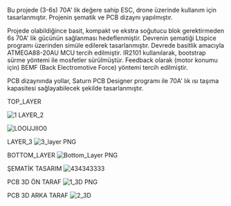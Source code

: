 Bu projede (3-6s) 70A' lik değere sahip ESC, drone üzerinde kullanım için tasarlanmıştır. Projenin şematik ve PCB dizaynı yapılmıştır.

Projede olabildiğince basit, kompakt ve ekstra soğutucu blok gerektirmeden 6s 70A' lik gücünün sağlanması hedeflenmiştir. Devrenin şematiği Ltspice programı üzerinden simüle edilerek tasarlanmıştır. 
Devrede basitlik amacıyla ATMEGA88-20AU MCU tercih edilmiştir. IR2101 kullanılarak, bootstrap sürme yöntemi ile mosfetler sürülmüştür. Feedback olarak (motor konumu için) BEMF (Back Electromotive Force) yöntemi tercih edilmiştir.

PCB dizaynında yollar, Saturn PCB Designer programı ile 70A' lık ısı taşıma kapasitesi sağlayabilecek şekilde tasarlanmıştır.

TOP_LAYER 

![1](https://github.com/sezear07/ESC--3-6S--70A/assets/167361624/44e40633-330b-4db3-9d8e-5ad7723e7a4e)
LAYER_2

![LOOIJJIIO0](https://github.com/sezear07/ESC--3-6S--70A/assets/167361624/e2dfea93-3825-4e76-9233-1b67eae14500)

LAYER_3
![3_layer PNG](https://github.com/sezear07/ESC--3-6S--70A/assets/167361624/f340290d-fd0b-44f9-b9e3-5530bc18ec81)

BOTTOM_LAYER
![Bottom_Layer PNG](https://github.com/sezear07/ESC--3-6S--70A/assets/167361624/59e3c2c1-9eff-414a-99de-d23d7f4c8237)

ŞEMATİK TASARIM
![434343333](https://github.com/sezear07/ESC--3-6S--70A/assets/167361624/62a65a82-6f40-4099-b51e-80dd2fc8bf3d)

PCB 3D ÖN TARAF
![1_3D PNG](https://github.com/sezear07/ESC--3-6S--70A/assets/167361624/a18b44fc-9516-436c-988e-feb107c9662c)

PCB 3D ARKA TARAF
![2_3D](https://github.com/sezear07/ESC--3-6S--70A/assets/167361624/51c471f9-1211-4edf-9aa7-c84fb09c6ed1)
